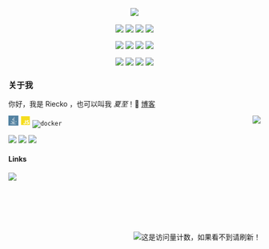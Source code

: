  <p align="center">
  <img src="https://img.shields.io/badge/🇨🇳-社会主义核心价值观-gray.svg?colorA=eeeeee&colorB=ff461f&style=for-the-badge&logo=china"/>
</p>
<p align="center">
<img src="https://img.shields.io/badge/富强-gray.svg?color=ff461f&style=for-the-badge"/>
<img src="https://img.shields.io/badge/民主-gray.svg?color=ff461f&style=for-the-badge"/>
  <img src="https://img.shields.io/badge/文明-gray.svg?color=ff461f&style=for-the-badge"/>
  <img src="https://img.shields.io/badge/和谐-gray.svg?color=ff461f&style=for-the-badge"/>
  </p>
  <p align="center">
<img src="https://img.shields.io/badge/自由-gray.svg?color=ff461f&style=for-the-badge"/>
<img src="https://img.shields.io/badge/平等-gray.svg?color=ff461f&style=for-the-badge"/>
  <img src="https://img.shields.io/badge/公正-gray.svg?color=ff461f&style=for-the-badge"/>
  <img src="https://img.shields.io/badge/法治-gray.svg?color=ff461f&style=for-the-badge"/>
  </p>
  <p align="center">
<img src="https://img.shields.io/badge/爱国-gray.svg?color=ff461f&style=for-the-badge"/>
<img src="https://img.shields.io/badge/敬业-gray.svg?color=ff461f&style=for-the-badge"/>
  <img src="https://img.shields.io/badge/诚信-gray.svg?color=ff461f&style=for-the-badge"/>
  <img src="https://img.shields.io/badge/友善-gray.svg?color=ff461f&style=for-the-badge"/>
  </p>
  
  ### 关于我
  你好，我是 Riecko ，也可以叫我 *夏至*！🌸
  [博客](https://blog.crunl.cn/)
  
  <code><img height="20" alt="java" src="/assets/java.svg" ></code>
  <code><img height="20" alt="javascript" src="/assets/javascript.svg"></code>
  <code><img height="20" alt="docker" src="https://static.npmjs.com/255a118f56f5346b97e56325a1217a16.svg"></code>
  <a href="#">
<img align="right" src="https://github-readme-stats.vercel.app/api?username=x1a2h1&show_icons=true&inc">
</a>



![](https://img.shields.io/badge/-JavaScript-F7DF1E?style=flat-square&logo=Javascript&logoColor=fff)
![](https://img.shields.io/badge/-Docker-2496ED?style=flat-square&logo=Docker&logoColor=fff)
![](https://img.shields.io/badge/-Linux-000000?style=flat-square&logo=Linux&logoColor=fff)

#### Links

![](https://img.shields.io/badge/-Linux-000000?style=flat-square&logo=SinaWeibo&logoColor=E6162D)


<br />
<br />
<br />
<br />
<br />
<a href="#">
  <img align="right" alt="这是访问量计数，如果看不到请刷新！"  src="https://jwenjian-visitor-badge-5.glitch.me/badge?page_id=x1a2h1.x1a2h1.readme" />
</a>


